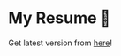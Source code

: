 # My Resume 🎉

Get latest version from [here](https://github.com/MohamadKh75/resume/raw/master/Mohamad%20Khajavi%20Resume.pdf)!
